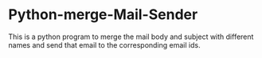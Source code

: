 # Python-merge-Mail-Sender
This is a python program to merge the mail body and subject with different names and send that email to the corresponding email ids.
